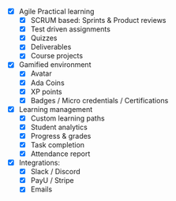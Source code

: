 - [x] Agile Practical learning
  - [x] SCRUM based: Sprints & Product reviews
  - [x] Test driven assignments
  - [x] Quizzes
  - [x] Deliverables
  - [x] Course projects
- [x] Gamified environment
  - [x] Avatar
  - [x] Ada Coins
  - [x] XP points
  - [x] Badges / Micro credentials / Certifications
- [x] Learning management
  - [x] Custom learning paths
  - [x] Student analytics
  - [x] Progress & grades
  - [x] Task completion
  - [x] Attendance report
- [x] Integrations:
  - [x] Slack / Discord
  - [x] PayU / Stripe
  - [x] Emails
